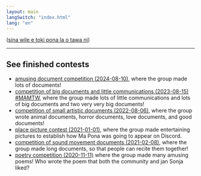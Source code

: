 ```yaml
---
layout: main
langSwitch: "index.html"
lang: "en"
---
```

([sina wile e toki pona la o tawa ni](index.md))


***

## See finished contests
- [amusing document competition (2024-08-10)](/mamtt/lipu-musi/), where the group made lots of documents!
- [competition of big documents and little communications (2023-08-15) #MAMTW](/toki-en-lipu/index_en.md), where the group made lots of little communications and lots of big documents and two very very big documents!
- [competition of small artistic documents (2022-08-06)](lipu-lili/index_en.md), where the group wrote animal documents, horror documents, love documents, and good documents!
- [place picture contest (2021-01-01)](sitelen-ma/index_en.md), where the group made entertaining pictures to establish how Ma Pona was going to appear on Discord.
- [competition of sound movement documents (2021-02-08)](lipu-kalama-tawa/index_en.md), where the group made long documents, so that people can recite them together! 
- [poetry competition (2020-11-11)](toki-musi-lili/index_en.md) where the group made many amusing poems! Who wrote the poem that both the community and jan Sonja liked?

